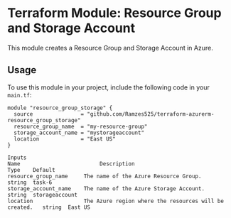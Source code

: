 # Terraform Module: Resource Group and Storage Account

This module creates a Resource Group and Storage Account in Azure.

## Usage

To use this module in your project, include the following code in your `main.tf`:

```hcl
module "resource_group_storage" {
  source               = "github.com/Ramzes525/terraform-azurerm-resource_group_storage"
  resource_group_name  = "my-resource-group"
  storage_account_name = "mystorageaccount"
  location             = "East US"
}

Inputs
Name	                     Description	                                    Type	Default
resource_group_name	    The name of the Azure Resource Group.	                string	task-6
storage_account_name	The name of the Azure Storage Account.	                string	storageaccount
location	            The Azure region where the resources will be created.	string	East US
